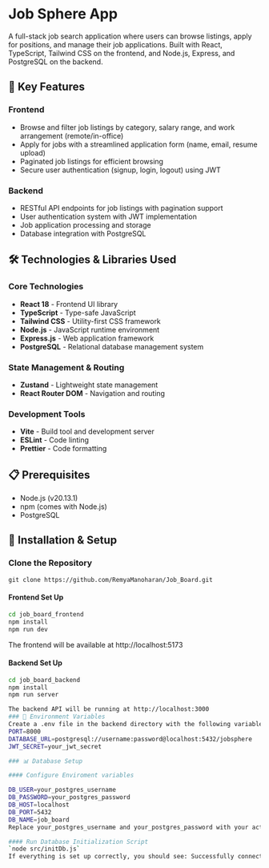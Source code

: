 # Job Sphere App
A full-stack job search application where users can browse listings, apply for positions, and manage their job applications. Built with React, TypeScript, Tailwind CSS on the frontend, and Node.js, Express, and PostgreSQL on the backend.

## 🌟 Key Features
### Frontend
- Browse and filter job listings by category, salary range, and work arrangement (remote/in-office)
- Apply for jobs with a streamlined application form (name, email, resume upload)
- Paginated job listings for efficient browsing
- Secure user authentication (signup, login, logout) using JWT

### Backend
- RESTful API endpoints for job listings with pagination support
- User authentication system with JWT implementation
- Job application processing and storage
- Database integration with PostgreSQL

## 🛠️ Technologies & Libraries Used

### Core Technologies
- **React 18** - Frontend UI library
- **TypeScript** - Type-safe JavaScript
- **Tailwind CSS** - Utility-first CSS framework
- **Node.js** - JavaScript runtime environment
- **Express.js** - Web application framework
- **PostgreSQL** - Relational database management system

### State Management & Routing
- **Zustand** - Lightweight state management
- **React Router DOM** - Navigation and routing

### Development Tools
- **Vite** - Build tool and development server
- **ESLint** - Code linting
- **Prettier** - Code formatting

## 📋 Prerequisites

- Node.js (v20.13.1)
- npm (comes with Node.js)
- PostgreSQL

## 🚀 Installation & Setup

### Clone the Repository
`git clone https://github.com/RemyaManoharan/Job_Board.git`

#### Frontend Set Up
```sh
cd job_board_frontend
npm install
npm run dev
```
The frontend will be available at http://localhost:5173

#### Backend Set Up
```sh
cd job_board_backend
npm install
npm run server

The backend API will be running at http://localhost:3000
### 📝 Environment Variables
Create a .env file in the backend directory with the following variables:
PORT=8000
DATABASE_URL=postgresql://username:password@localhost:5432/jobsphere
JWT_SECRET=your_jwt_secret

### 📊 Database Setup

#### Configure Enviroment variables

DB_USER=your_postgres_username
DB_PASSWORD=your_postgres_password
DB_HOST=localhost
DB_PORT=5432
DB_NAME=job_board
Replace your_postgres_username and your_postgres_password with your actual PostgreSQL credentials.

#### Run Database Initialization Script
`node src/initDb.js`
If everything is set up correctly, you should see: Successfully connected to PostgreSQL database

